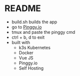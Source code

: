 # README
- build.sh builds the app
- go to [Pinggy.io](https://dashboard.pinggy.io/)
- tmux and paste the pinggy cmd
- ctrl + b, d to exit 
- built with
  - k3s Kubernetes
  - Docker
  - Vue JS
  - Pinggy.io
  - Self Hosting